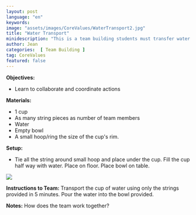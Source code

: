 ```yaml
---
layout: post
language: "en"
keywords: 
image: "assets/images/CoreValues/WaterTransport2.jpg"
title: "Water Transport"
minidescription: "This is a team building students must transfer water working together."
author: Jean
categories:  [ Team Building ]
tag: CoreValues
featured: false
---
```


<b>Objectives:</b>
- Learn to collaborate and coordinate actions

<b>Materials:</b>
- 1 cup
- As many string pieces as number of team members
- Water
- Empty bowl
- A small hoop/ring the size of the cup's rim.

<b>Setup:</b>
- Tie all the string around small hoop and place under the cup. Fill the cup half way with water.  Place on floor. Place bowl on table.

<img src="{{ site.baseurl }}/assets//images/CoreValues/WaterTransport.jpg" style="max-width: 100%">

<b>Instructions to Team:</b>
Transport the cup of water using only the strings provided in 5 minutes. Pour the water into the bowl provided.

<b>Notes:</b>
How does the team work together?
